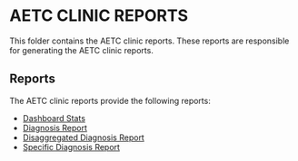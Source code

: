 # AETC CLINIC REPORTS
This folder contains the AETC clinic reports. These reports are responsible for generating the AETC clinic reports.

## Reports
The AETC clinic reports provide the following reports:
- [Dashboard Stats](./docs/dashboard_stats.md)
- [Diagnosis Report](./docs/diagnosis_report.md)
- [Disaggregated Diagnosis Report](./docs/disaggregated_diagnosis.md)
- [Specific Diagnosis Report](./docs/diagnosis_specific_report.md)
